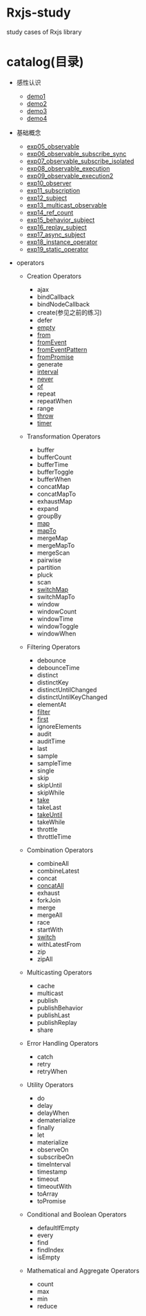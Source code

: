 # Rxjs-study
study cases of Rxjs library

# catalog(目录)

- 感性认识
    - [demo1](./study/exp01.html)
    - [demo2](./study/exp02.html)
    - [demo3](./study/exp03.html)
    - [demo4](./study/exp04.html)
- 基础概念
    - [exp05_observable](./study/exp05_observable.html)
    - [exp06_observable_subscribe_sync](./study/exp06_observable_subscribe_sync.html)
    - [exp07_observable_subscribe_isolated](./study/exp07_observable_subscribe_isolated.html)
    - [exp08_observable_execution](./study/exp08_observable_execution.html)
    - [exp09_observable_execution2](./study/exp09_observable_execution2.html)
    - [exp10_observer](./study/exp10_observer.html)
    - [exp11_subscription](./study/exp11_subscription.html)
    - [exp12_subject](./study/exp12_subject.html)
    - [exp13_multicast_observable](./study/exp13_multicast_observable.html)
    - [exp14_ref_count](./study/exp14_ref_count.html)
    - [exp15_behavior_subject](./study/exp15_behavior_subject.html)
    - [exp16_replay_subject](./study/exp16_replay_subject.html)
    - [exp17_async_subject](./study/exp17_async_subject.html)
    - [exp18_instance_operator](./study/exp18_instance_operator.html)
    - [exp19_static_operator](./study/exp19_static_operator.html)

- operators
    - Creation Operators
        - ajax
        - bindCallback
        - bindNodeCallback
        - create(参见之前的练习)
        - defer
        - [empty](./study/operators/empty.html)
        - [from](./study/operators/from.html)
        - [fromEvent](./study/operators/fromEvent.html)
        - [fromEventPattern](./study/operators/fromEventPattern.html)
        - [fromPromise](./study/operators/fromPromise.html)
        - generate
        - [interval](./study/operators/interval.html)
        - [never](./study/operators/never.html)
        - [of](./study/operators/of.html)
        - repeat
        - repeatWhen
        - range
        - [throw](./study/operators/throw.html)
        - [timer](./study/operators/timer.html)

    - Transformation Operators
        - buffer
        - bufferCount
        - bufferTime
        - bufferToggle
        - bufferWhen
        - concatMap
        - concatMapTo
        - exhaustMap
        - expand
        - groupBy
        - [map](./study/operators/map.html)
        - [mapTo](./study/operators/mapTo.html)
        - mergeMap
        - mergeMapTo
        - mergeScan
        - pairwise
        - partition
        - pluck
        - scan
        - [switchMap](./study/operators/switchMap.html)
        - switchMapTo
        - window
        - windowCount
        - windowTime
        - windowToggle
        - windowWhen

    - Filtering Operators
        - debounce
        - debounceTime
        - distinct
        - distinctKey
        - distinctUntilChanged
        - distinctUntilKeyChanged
        - elementAt
        - [filter](./study/operators/filter.html)
        - [first](./study/operators/first.html)
        - ignoreElements
        - audit
        - auditTime
        - last
        - sample
        - sampleTime
        - single
        - skip
        - skipUntil
        - skipWhile
        - [take](./study/operators/take.html)
        - takeLast
        - [takeUntil](./study/operators/takeUntil.html)
        - takeWhile
        - throttle
        - throttleTime

    - Combination Operators
        - combineAll
        - combineLatest
        - concat
        - [concatAll](./study/operators/concatAll.html)
        - exhaust
        - forkJoin
        - merge
        - mergeAll
        - race
        - startWith
        - [switch](./study/operators/switch.html)
        - withLatestFrom
        - zip
        - zipAll

    - Multicasting Operators
        - cache
        - multicast
        - publish
        - publishBehavior
        - publishLast
        - publishReplay
        - share

    - Error Handling Operators
        - catch
        - retry
        - retryWhen

    - Utility Operators
        - do
        - delay
        - delayWhen
        - dematerialize
        - finally
        - let
        - materialize
        - observeOn
        - subscribeOn
        - timeInterval
        - timestamp
        - timeout
        - timeoutWith
        - toArray
        - toPromise

    - Conditional and Boolean Operators

        - defaultIfEmpty
        - every
        - find
        - findIndex
        - isEmpty

    - Mathematical and Aggregate Operators

        - count
        - max
        - min
        - reduce